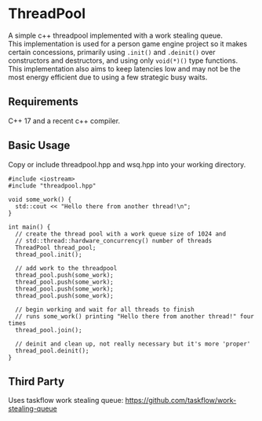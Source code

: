 # ThreadPool

A simple c++ threadpool implemented with a work stealing queue.  
This implementation is used for a person game engine project so it makes certain concessions, primarily using `.init()` and `.deinit()` over constructors and destructors, and using only `void(*)()` type functions.  
This implementation also aims to keep latencies low and may not be the most energy efficient due to using a few strategic busy waits.

## Requirements
C++ 17 and a recent c++ compiler.

## Basic Usage
Copy or include threadpool.hpp and wsq.hpp into your working directory.

```
#include <iostream>
#include "threadpool.hpp"

void some_work() {
  std::cout << "Hello there from another thread!\n";
}

int main() {
  // create the thread pool with a work queue size of 1024 and 
  // std::thread::hardware_concurrency() number of threads
  ThreadPool thread_pool;
  thread_pool.init();

  // add work to the threadpool
  thread_pool.push(some_work);
  thread_pool.push(some_work);
  thread_pool.push(some_work);
  thread_pool.push(some_work);

  // begin working and wait for all threads to finish
  // runs some_work() printing "Hello there from another thread!" four times
  thread_pool.join();
  
  // deinit and clean up, not really necessary but it's more 'proper'
  thread_pool.deinit();
}
```

## Third Party
Uses taskflow work stealing queue: https://github.com/taskflow/work-stealing-queue

